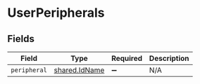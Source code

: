# UserPeripherals


## Fields

| Field                                          | Type                                           | Required                                       | Description                                    |
| ---------------------------------------------- | ---------------------------------------------- | ---------------------------------------------- | ---------------------------------------------- |
| `peripheral`                                   | [shared.IdName](../../models/shared/idname.md) | :heavy_minus_sign:                             | N/A                                            |